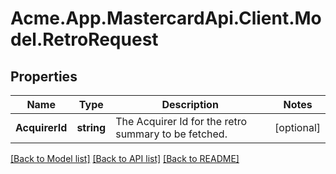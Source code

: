 # Acme.App.MastercardApi.Client.Model.RetroRequest

## Properties

Name | Type | Description | Notes
------------ | ------------- | ------------- | -------------
**AcquirerId** | **string** | The Acquirer Id for the retro summary to be fetched. | [optional] 

[[Back to Model list]](../README.md#documentation-for-models) [[Back to API list]](../README.md#documentation-for-api-endpoints) [[Back to README]](../README.md)

